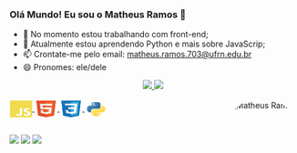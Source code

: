 ### Olá Mundo! Eu sou o Matheus Ramos 👋


- 🔭 No momento estou trabalhando com front-end;
- 🌱 Atualmente estou aprendendo Python e mais sobre JavaScrip;
- 📫 Crontate-me pelo email: matheus.ramos.703@ufrn.edu.br
- 😄 Pronomes: ele/dele

<div align="center">
  <a href="https://github.com/Matheus0820">
  <img height="180em" src="https://github-readme-stats.vercel.app/api?username=Matheus0820&show_icons=true&theme=blue-green&include_all_commits=true&count_private=true&icon_color=0000FF"/>
  <img height="180em" src="https://github-readme-stats.vercel.app/api/top-langs/?username=Matheus0820&layout=compact&langs_count=7&theme=blue-green"/>
</div>
  
  <div style="display: inline_block"><br>
  <img align="center" alt="Rafa-Js" height="30" width="40" src="https://raw.githubusercontent.com/devicons/devicon/master/icons/javascript/javascript-plain.svg">
  <img align="center" alt="Rafa-HTML" height="30" width="40" src="https://raw.githubusercontent.com/devicons/devicon/master/icons/html5/html5-original.svg">
  <img align="center" alt="Rafa-CSS" height="30" width="40" src="https://raw.githubusercontent.com/devicons/devicon/master/icons/css3/css3-original.svg">
  <img align="center" alt="Rafa-Python" height="30" width="40" src="https://raw.githubusercontent.com/devicons/devicon/master/icons/python/python-original.svg">
  <img align="right" alt="Matheus Ramos" height="150" style="border-radius:50px;" src="https://tenor.com/view/rocket-fly-space-gif-16877327">
</div>
  
  ##
  
  <div> 
  <a href="https://instagram.com/theus.tr_" target="_blank"><img src="https://img.shields.io/badge/-Instagram-%23E4405F?style=for-the-badge&logo=instagram&logoColor=white" target="_blank"></a> 
  <a href = "mailto:matheus.ramos.703@ufrn.edu.br"><img src="https://img.shields.io/badge/-Gmail-%23333?style=for-the-badge&logo=gmail&logoColor=white" target="_blank"></a>
  <a href="www.linkedin.com/in/matheus-ramos-b40987226" target="_blank"><img src="https://img.shields.io/badge/-LinkedIn-%230077B5?style=for-the-badge&logo=linkedin&logoColor=white" target="_blank"></a>
    
  </div>
